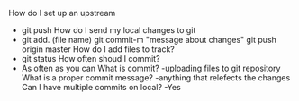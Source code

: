 How do I set up an upstream
- git push
How do I send my local changes to git
- git add. (file name) git commit-m "message about changes" git push origin master
How do I add files to track?
- git status
How often shoud I commit?
- As often as you can
What is commit?
-uploading files to git repository
What is a proper commit message?
-anything that relefects the changes
Can I have multiple commits on local?
-Yes

